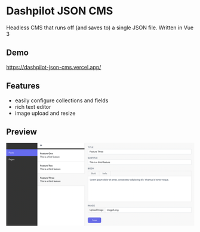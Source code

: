 # Dashpilot JSON CMS

Headless CMS that runs off (and saves to) a single JSON file. Written in Vue 3

## Demo

<https://dashpilot-json-cms.vercel.app/>

## Features

-   easily configure collections and fields
-   rich text editor
-   image upload and resize

## Preview

<img src="public/img/preview.png" />
